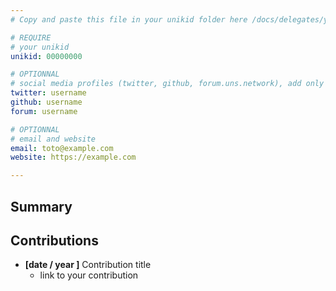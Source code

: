 ```yaml
---
# Copy and paste this file in your unikid folder here /docs/delegates/your_unikid/ and rename it README.md

# REQUIRE
# your unikid
unikid: 00000000

# OPTIONNAL
# social media profiles (twitter, github, forum.uns.network), add only your username 
twitter: username
github: username
forum: username

# OPTIONNAL
# email and website
email: toto@example.com
website: https://example.com

---
```


## Summary
<!-- introduce yourself in a few lines -->

## Contributions
<!-- detail your contributions -->
- **[date / year ]** Contribution title
    * link to your contribution 
